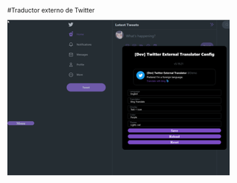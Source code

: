 #Traductor externo de Twitter

![Menu Preview](https://raw.githubusercontent.com/magicoflolis/userscriptrepo/master/assets/ExternalTranslator.gif)